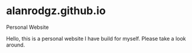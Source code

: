 # alanrodgz.github.io
Personal Website

Hello, this is a personal website I have build for myself. Please take a look around. 
